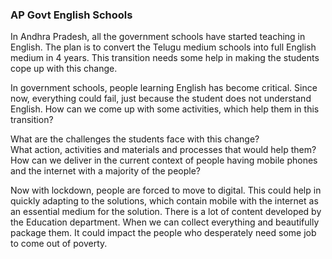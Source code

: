 ### AP Govt English Schools
  
In Andhra Pradesh, all the government schools have started teaching in English. The plan is to convert the Telugu medium schools into full English medium in 4 years. This transition needs some help in making the students cope up with this change.  
  
In government schools, people learning English has become critical. Since now, everything could fail, just because the student does not understand English. How can we come up with some activities, which help them in this transition?  
  
What are the challenges the students face with this change?  
What action, activities and materials and processes that would help them?  
How can we deliver in the current context of people having mobile phones and the internet with a majority of the people?  
  
Now with lockdown, people are forced to move to digital. This could help in quickly adapting to the solutions, which contain mobile with the internet as an essential medium for the solution. There is a lot of content developed by the Education department. When we can collect everything and beautifully package them. It could impact the people who desperately need some job to come out of poverty.  
  